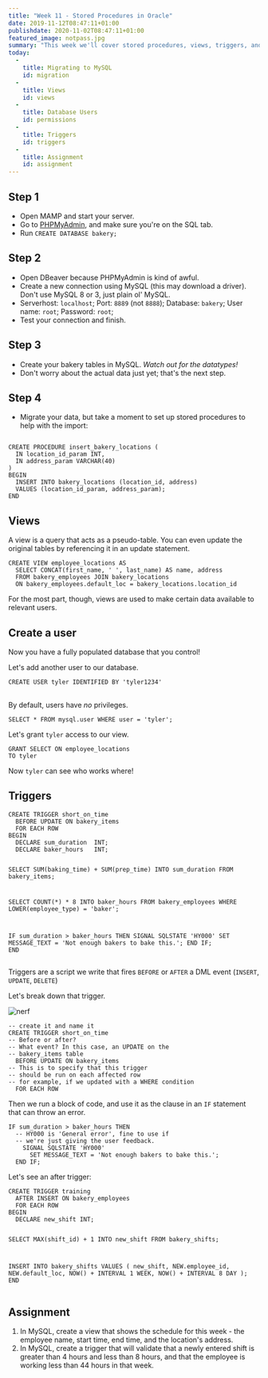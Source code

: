 ```yaml
---
title: "Week 11 - Stored Procedures in Oracle"
date: 2019-11-12T08:47:11+01:00
publishdate: 2020-11-02T08:47:11+01:00
featured_image: notpass.jpg
summary: "This week we'll cover stored procedures, views, triggers, and user permissions"
today:
  -
    title: Migrating to MySQL
    id: migration
  -
    title: Views
    id: views
  -
    title: Database Users
    id: permissions
  -
    title: Triggers
    id: triggers
  -
    title: Assignment
    id: assignment
---
```

<section id="migration">
  <div class="grid-x">
    <div class="cell large-6 large-offset-3 medium-10 medium-offset-1">
      <h2 class="h2">Step 1</h2>
      <ul>
        <li>Open MAMP and start your server.</li>
        <li>Go to <a href="http://localhost:8888/phpMyAdmin/server_sql.php">PHPMyAdmin</a>, and make sure you're on the SQL tab.</li>
        <li>Run <code class="language-sql">CREATE DATABASE bakery;</code></li>
      </ul>
    </div>
  </div>
</section>
<section>
  <div class="grid-x">
    <div class="cell large-6 large-offset-3 medium-10 medium-offset-1">
      <h2 class="h2">Step 2</h2>
      <ul>
        <li>Open DBeaver because PHPMyAdmin is kind of awful.</li>
        <li>Create a new connection using MySQL (this may download a driver). Don't use MySQL 8 or 3, just plain ol' MySQL.</li>
        <li>Serverhost: <code>localhost</code>; Port: <code>8889</code> (not <code>8888</code>); Database: <code>bakery</code>; User name: <code>root</code>; Password: <code>root</code>;</li>
        <li>Test your connection and finish.</li>
      </ul>
    </div>
  </div>
</section>

<section>
  <div class="grid-x">
    <div class="cell large-6 large-offset-3 medium-10 medium-offset-1">
      <h2 class="h2">Step 3</h2>
      <ul>
        <li>Create your bakery tables in MySQL. <em>Watch out for the datatypes!</em></li>  
        <li>Don't worry about the actual data just yet; that's the next step.</li>      
      </ul>
    </div>
  </div>
</section>

<section>
  <div class="grid-x">
    <div class="cell large-6 large-offset-3 medium-10 medium-offset-1">
      <h2 class="h2">Step 4</h2>
      <ul>
        <li>Migrate your data, but take a moment to set up stored procedures to help with the import:</li>    
      </ul>
      <pre><code class="language-sql">
CREATE PROCEDURE insert_bakery_locations ( 
  IN location_id_param INT, 
  IN address_param VARCHAR(40) 
) 
BEGIN
  INSERT INTO bakery_locations (location_id, address) 
  VALUES (location_id_param, address_param); 
END</code></pre>
    </div>
  </div>
</section>
<section id="views">
  <div class="grid-x">
    <div class="cell large-6 large-offset-3 medium-10 medium-offset-1">
      <h2 class="h2">Views</h2>
    </div>
  </div>
</section>
<section>
  <div class="grid-x">
    <div class="cell large-6 large-offset-3 medium-10 medium-offset-1">
      <p>A view is a query that acts as a pseudo-table. You can even update the original tables by referencing it in an update statement.</p>
      <pre><code class="language-sql">CREATE VIEW employee_locations AS
  SELECT CONCAT(first_name, ' ', last_name) AS name, address
  FROM bakery_employees JOIN bakery_locations
  ON bakery_employees.default_loc = bakery_locations.location_id</code></pre>
      <p>For the most part, though, views are used to make certain data available to relevant users.</p>
    </div>
  </div>
</section>
<section id="permissions">
  <div class="grid-x">
    <div class="cell large-6 large-offset-3 medium-10 medium-offset-1">
      <h2 class="h2">Create a user</h2>
      <p>Now you have a fully populated database that you control!</p>
      <p>Let's add another user to our database.</p>
      <pre><code class="language-sql">CREATE USER tyler IDENTIFIED BY 'tyler1234'</code>
      </pre>
    </div>
  </div>
</section>
<section>
  <div class="grid-x">
    <div class="cell large-6 large-offset-3 medium-10 medium-offset-1">
      <p>By default, users have <em>no</em> privileges.</p>
      <pre><code class="language-sql">SELECT * FROM mysql.user WHERE user = 'tyler';</code></pre>
      <p>Let's grant <code>tyler</code> access to our view.</p>
      <pre><code class="language-sql">GRANT SELECT ON employee_locations
TO tyler</code></pre>
      <p>Now <code>tyler</code> can see who works where!</p>
    </div>
  </div>
</section>
<section id="triggers">
  <div class="grid-x">
    <div class="cell large-6 large-offset-3 medium-10 medium-offset-1">
      <h2 class="h2">Triggers</h2>
      <pre><code class="language-sql no-max">CREATE TRIGGER short_on_time
  BEFORE UPDATE ON bakery_items
  FOR EACH ROW
BEGIN
  DECLARE sum_duration  INT;
  DECLARE baker_hours   INT;

  SELECT SUM(baking_time) + SUM(prep_time)
  INTO sum_duration
  FROM bakery_items;

  SELECT COUNT(*) * 8
  INTO baker_hours
  FROM bakery_employees
  WHERE LOWER(employee_type) = 'baker';

  IF sum_duration > baker_hours THEN
    SIGNAL SQLSTATE 'HY000'
      SET MESSAGE_TEXT = 'Not enough bakers to bake this.';
  END IF;
END</code></pre>
    </div>
  </div>
</section>
<section>
  <div class="grid-x">
    <div class="cell large-6 large-offset-3 medium-10 medium-offset-1">
      <p>Triggers are a script we write that fires <code>BEFORE</code> or <code>AFTER</code> a DML event (<code>INSERT</code>, <code>UPDATE</code>, <code>DELETE</code>)</p>
    </div>
  </div>
</section>
<section>
  <div class="grid-x">
    <div class="cell large-6 large-offset-3 medium-10 medium-offset-1">
      <p>Let's break down that trigger.</p>
      <img src="https://d3nevzfk7ii3be.cloudfront.net/igi/UOl6JFP4SIafwQkb.medium" alt="nerf">
    </div>
  </div>
</section>
<section>
  <div class="grid-x">
    <div class="cell large-6 large-offset-3 medium-10 medium-offset-1">
      <pre><code class="language-sql">-- create it and name it
CREATE TRIGGER short_on_time
-- Before or after?
-- What event? In this case, an UPDATE on the 
-- bakery_items table
  BEFORE UPDATE ON bakery_items
-- This is to specify that this trigger
-- should be run on each affected row
-- for example, if we updated with a WHERE condition
  FOR EACH ROW</code></pre>
    </div>
  </div>
</section>
<section>
  <div class="grid-x">
    <div class="cell large-6 large-offset-3 medium-10 medium-offset-1">
<p>Then we run a block of code, and use it as the clause in an <code>IF</code> statement that can throw an error.</p>
<pre><code class="language-sql">IF sum_duration > baker_hours THEN
  -- HY000 is 'General error', fine to use if
  -- we're just giving the user feedback.
    SIGNAL SQLSTATE 'HY000'
      SET MESSAGE_TEXT = 'Not enough bakers to bake this.';
  END IF;</code></pre>
    </div>
  </div>
</section>
<section>
  <div class="grid-x">
    <div class="cell large-6 large-offset-3 medium-10 medium-offset-1">
      <p>Let's see an after trigger:</p>
      <pre><code class="language-sql no-max">CREATE TRIGGER training
  AFTER INSERT ON bakery_employees
  FOR EACH ROW
BEGIN
  DECLARE new_shift INT;
  
  SELECT MAX(shift_id) + 1 
  INTO new_shift
  FROM bakery_shifts;

  INSERT INTO bakery_shifts 
  VALUES (
    new_shift, 
    NEW.employee_id, 
    NEW.default_loc,
    NOW() + INTERVAL 1 WEEK, 
    NOW() + INTERVAL 8 DAY
  );
END</code></pre>
    </div>
  </div>
</section>
<section id="assignment">
  <div class="grid-x">
    <div class="cell large-6 large-offset-3 medium-10 medium-offset-1">
      <h2 class="h2">Assignment</h2>
      <ol>
        <li>In MySQL, create a view that shows the schedule for this week - the employee name, start time, end time, and the location's address.</li>
        <li>In MySQL, create a trigger that will validate that a newly entered shift is greater than 4 hours and less than 8 hours, and that the employee is working less than 44 hours in that week.</li>
      </ol>
    </div>
  </div>
</section>
